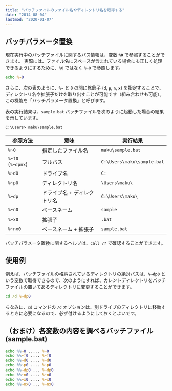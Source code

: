 ```yaml
---
title: "バッチファイルのファイル名やディレクトリ名を取得する"
date: "2014-08-04"
lastmod: "2020-01-07"
---
```


バッチパラメータ置換
----

現在実行中のバッチファイルに関するパス情報は、変数 __`%0`__ で参照することができます。
実際には、ファイル名にスペースが含まれている場合にも正しく処理できるようにするために、`%0` ではなく `%~0` で参照します。

```bat
echo %~0
```

さらに、次の表のように、`%~` と `0` の間に修飾子 (__`d`__, __`p`__, __`n`__, __`x`__) を指定することで、ディレクトリ名や拡張子だけを取り出すことが可能です（組み合わせも可能）。
この機能を「バッチパラメータ置換」と呼びます。

表の実行結果は、`sample.bat` バッチファイルを次のように起動した場合の結果を示しています。

```
C:\Users> maku\sample.bat
```

| 参照方法 | 意味 | 実行結果 |
| ---- | ---- | ---- |
| `%~0` | 指定したファイル名 | `maku\sample.bat` |
| `%~f0` (`%~dpnx`) | フルパス | `C:\Users\maku\sample.bat` |
| `%~d0` | ドライブ名 | `C:` |
| `%~p0` | ディレクトリ名 | `\Users\maku\` |
| `%~dp` | ドライブ名 + ディレクトリ名 | `C:\Users\maku\` |
| `%~n0` | ベースネーム | `sample` |
| `%~x0` | 拡張子 | `.bat` |
| `%~nx0` | ベースネーム + 拡張子 | `sample.bat` |

バッチパラメータ置換に関するヘルプは、`call /?` で確認することができます。


使用例
----

例えば、バッチファイルの格納されているディレクトリの絶対パスは、__`%~dp0`__ という変数で取得できるので、次のようにすれば、カレントディレクトリをバッチファイルの置いてあるディレクトリに変更することができます。

```bat
cd /d %~dp0
```

ちなみに、`cd` コマンドの `/d` オプションは、別ドライブのディレクトリに移動するときに必要になるので、必ず付けるようにしておくとよいです。


（おまけ）各変数の内容を調べるバッチファイル (sample.bat)
----

```bat
echo %%~0 ..... %~0
echo %%~f0 .... %~f0
echo %%~d0 .... %~d0
echo %%~p0 .... %~p0
echo %%~dp0 ... %~dp0
echo %%~n0 .... %~n0
echo %%~x0 .... %~x0
echo %%~nx0 ... %~nx0
```

